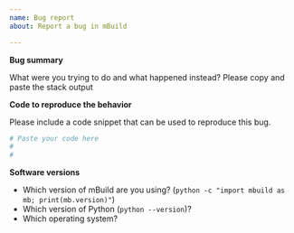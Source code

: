 ```yaml
---
name: Bug report
about: Report a bug in mBuild

---
```


**Bug summary**

What were you trying to do and what happened instead? Please copy and paste the stack output


**Code to reproduce the behavior**

Please include a code snippet that can be used to reproduce this bug.

```python
# Paste your code here
#
#
```

**Software versions**

- Which version of mBuild are you using? (`python -c "import mbuild as mb; print(mb.version)"`)
- Which version of Python (`python --version`)?
- Which operating system?
